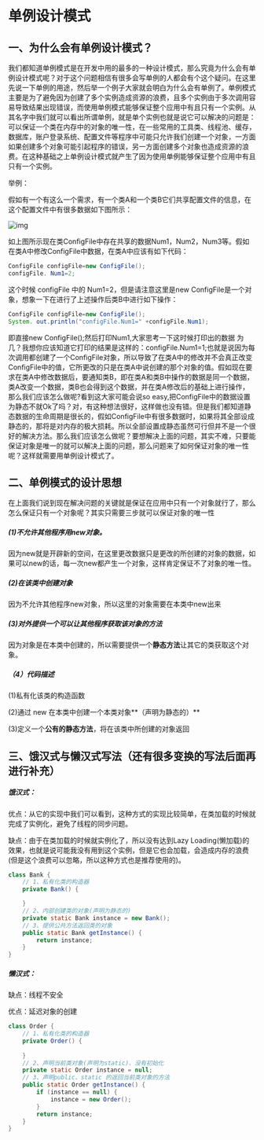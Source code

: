 # 单例设计模式

## 一、为什么会有单例设计模式？

我们都知道单例模式是在开发中用的最多的一种设计模式，那么究竟为什么会有单例设计模式呢？对于这个问题相信有很多会写单例的人都会有个这个疑问。在这里先说一下单例的用途，然后举一个例子大家就会明白为什么会有单例了。单例模式主要是为了避免因为创建了多个实例造成资源的浪费，且多个实例由于多次调用容易导致结果出现错误，而使用单例模式能够保证整个应用中有且只有一个实例。从其名字中我们就可以看出所谓单例，就是单个实例也就是说它可以解决的问题是：可以保证一个类在内存中的对象的唯一性，在一些常用的工具类、线程池、缓存，数据库，账户登录系统、配置文件等程序中可能只允许我们创建一个对象，一方面如果创建多个对象可能引起程序的错误，另一方面创建多个对象也造成资源的浪费。在这种基础之上单例设计模式就产生了因为使用单例能够保证整个应用中有且只有一个实例。

举例：

假如有一个有这么一个需求，有一个类A和一个类B它们共享配置文件的信息，在这个配置文件中有很多数据如下图所示：

![img](https://img-blog.csdn.net/20151216134324737?watermark/2/text/aHR0cDovL2Jsb2cuY3Nkbi5uZXQv/font/5a6L5L2T/fontsize/400/fill/I0JBQkFCMA==/dissolve/70/gravity/Center)

如上图所示现在类ConfigFile中存在共享的数据Num1，Num2，Num3等。假如在类A中修改ConfigFile中数据，在类A中应该有如下代码：

```java
ConfigFile configFile=new ConfigFile();
configFile. Num1=2;
```

这个时候 configFile 中的 Num1=2，但是请注意这里是new ConfigFile是一个对象，想象一下在进行了上述操作后类B中进行如下操作：

```java
ConfigFile configFile=new ConfigFile();
System. out.println("configFile.Num1=" +configFile.Num1);
```

即直接new ConfigFile();然后打印Num1,大家思考一下这时候打印出的数据
为几？我想你应该知道它打印的结果是这样的：configFile.Num1=1;也就是说因为每次调用都创建了一个ConfigFile对象，所以导致了在类A中的修改并不会真正改变ConfigFile中的值，它所更改的只是在类A中说创建的那个对象的值。假如现在要求在类A中修改数据后，要通知类B，即在类A和类B中操作的数据是同一个数据，类A改变一个数据，类B也会得到这个数据，并在类A修改后的基础上进行操作，那么我们应该怎么做呢?看到这大家可能会说so easy,把ConfigFile中的数据设置为静态不就Ok了吗？对，有这种想法很好，这样做也没有错。但是我们都知道静态数据的生命周期是很长的，假如ConfigFile中有很多数据时，如果将其全部设成静态的，那将是对内存的极大损耗。所以全部设置成静态虽然可行但并不是一个很好的解决方法。那么我们应该怎么做呢？要想解决上面的问题，其实不难，只要能保证对象是唯一的就可以解决上面的问题，那么问题来了如何保证对象的唯一性呢？这样就需要用单例设计模式了。



## 二、单例模式的设计思想

在上面我们说到现在解决问题的关键就是保证在应用中只有一个对象就行了，那么怎么保证只有一个对象呢？其实只需要三步就可以保证对象的唯一性

##### (1)不允许其他程序用new对象。

因为new就是开辟新的空间，在这里更改数据只是更改的所创建的对象的数据，如果可以new的话，每一次new都产生一个对象，这样肯定保证不了对象的唯一性。

##### (2)在该类中创建对象

   因为不允许其他程序new对象，所以这里的对象需要在本类中new出来

##### (3)对外提供一个可以让其他程序获取该对象的方法

   因为对象是在本类中创建的，所以需要提供一个**静态方法**让其它的类获取这个对象。

##### （4）代码描述

(1)私有化该类的构造函数

(2)通过 new 在本类中创建一个本类对象**（声明为静态的）**

(3)定义一个**公有的静态方法**，将在该类中所创建的对象返回



## 三、饿汉式与懒汉式写法（还有很多变换的写法后面再进行补充）

##### 饿汉式：

优点：从它的实现中我们可以看到，这种方式的实现比较简单，在类加载的时候就完成了实例化，避免了线程的同步问题。

缺点：由于在类加载的时候就实例化了，所以没有达到Lazy Loading(懒加载)的效果，也就是说可能我没有用到这个实例，但是它也会加载，会造成内存的浪费(但是这个浪费可以忽略，所以这种方式也是推荐使用的)。

```java
class Bank {
	// 1、私有化类的构造器
	private Bank() {

	}
	// 2、内部创建类的对象(声明为静态的)
	private static Bank instance = new Bank();
	// 3、提供公共方法返回类的对象
	public static Bank getInstance() {
		return instance;
	}
}
```



##### 懒汉式：

缺点：线程不安全

优点：延迟对象的创建

```java
class Order {
	// 1、私有化类的构造器
	private Order() {
        
	}
	// 2、声明当前类对象(声明为static)、没有初始化
	private static Order instance = null;
	// 3、声明public、static 的返回当前类对象的方法
	public static Order getInstance() {
		if (instance == null) {
			instance = new Order();
		}
		return instance;
	}
}
```

